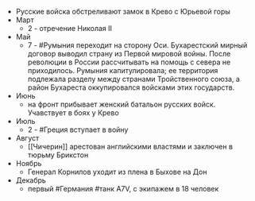 * Русские войска обстреливают замок в Крево с Юрьевой горы
* Март
	* 2 - отречение Николая II
* Май
	* 7 - #Румыния переходит на сторону Оси. Бухарестский мирный договор выводил страну из Первой мировой войны. После революции в России рассчитывать на помощь с севера не приходилось. Румыния капитулировала; ее территория подлежала разделу между странами Тройственного союза, а район Бухареста оккупировался войсками этих государств.
* Июнь
	* на фронт прибывает женский батальон русских войск. Учавствует в боях у Крево
* Июль
	* 2 - #Греция вступает в войну
* Август
	* [[Чичерин]] арестован английскими властями и заключен в тюрьму Брикстон
* Ноябрь
	* Генерал Корнилов уходит из плена в Быхове на Дон
* Декабрь
	* первый #Германия #танк A7V, с экипажем в 18 человек